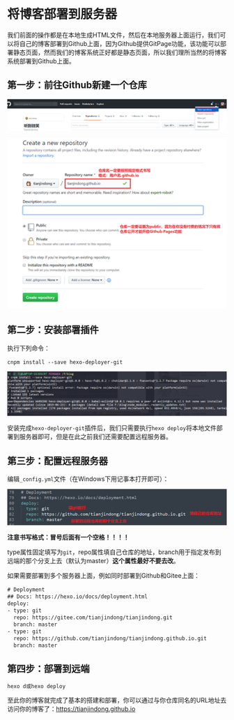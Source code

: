 # 将博客部署到服务器

​	我们前面的操作都是在本地生成HTML文件，然后在本地服务器上面运行，我们可以将自己的博客部署到Github上面，因为Github提供GitPage功能，该功能可以部署静态页面，然而我们的博客系统正好都是静态页面，所以我们理所当然的将博客系统部署到Github上面。

## 第一步：前往Github新建一个仓库

![](../images/12.png)



![](../images/13.png)



## 第二步：安装部署插件

执行下列命令：

```shell
cnpm install --save hexo-deployer-git
```

![](../images/14.png)

安装完成`hexo-deployer-git`插件后，我们只需要执行`hexo deploy`将本地文件部署到服务器即可，但是在此之前我们还需要配置远程服务器。



## 第三步：配置远程服务器

编辑`_config.yml`文件（在Windows下用记事本打开即可）：

![](../images/15.png)

**注意书写格式：冒号后面有一个空格！！！！**

type属性固定填写为`git`，repo属性填自己仓库的地址，branch用于指定发布到远端的那个分支上去（默认为master）**这个属性最好不要去改**。

如果需要部署到多个服务器上面，例如同时部署到Github和Gitee上面：

```shell
# Deployment
## Docs: https://hexo.io/docs/deployment.html
deploy:
- type: git
  repo: https://gitee.com/tianjindong/tianjindong.git
  branch: master
- type: git
  repo: https://github.com/tianjindong/tianjindong.github.io.git
  branch: master
```



## 第四步：部署到远端

```shell
hexo d或hexo deploy
```

至此你的博客就完成了基本的搭建和部署，你可以通过与你仓库同名的URL地址去访问你的博客了：https://tianjindong.github.io

